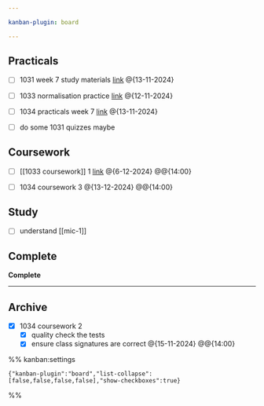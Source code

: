 ```yaml
---

kanban-plugin: board

---
```


## Practicals

- [ ] 1031 week 7 study materials 
	[link](https://ncl.instructure.com/courses/54982/pages/week-7-study-material?module_item_id=3341111)
	@{13-11-2024}
- [ ] 1033 normalisation practice 
	[link](https://ncl.instructure.com/courses/54984/pages/week-6-practical?module_item_id=3525477)
	@{12-11-2024}
- [ ] 1034 practicals week 7
	[link](https://ncl.instructure.com/courses/54985/pages/csc1034-practical-7-dot-1?module_item_id=3356230)
	@{13-11-2024}
- [ ] do some 1031 quizzes maybe


## Coursework

- [ ] [[1033 coursework]] 1
	[link](https://ncl.instructure.com/courses/54984/assignments/251185)
	@{6-12-2024} @@{14:00}
- [ ] 1034 coursework 3
	@{13-12-2024} @@{14:00}


## Study

- [ ] understand [[mic-1]]


## Complete

**Complete**


***

## Archive

- [x] 1034 coursework 2
	- [x] quality check the tests
	- [x] ensure class signatures are correct @{15-11-2024} @@{14:00}

%% kanban:settings
```
{"kanban-plugin":"board","list-collapse":[false,false,false,false],"show-checkboxes":true}
```
%%